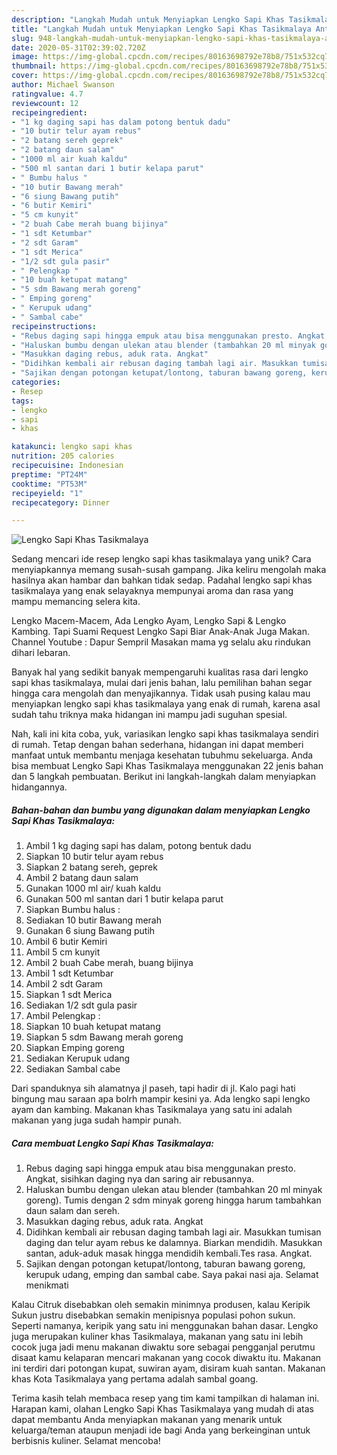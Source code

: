 ```yaml
---
description: "Langkah Mudah untuk Menyiapkan Lengko Sapi Khas Tasikmalaya Anti Gagal"
title: "Langkah Mudah untuk Menyiapkan Lengko Sapi Khas Tasikmalaya Anti Gagal"
slug: 948-langkah-mudah-untuk-menyiapkan-lengko-sapi-khas-tasikmalaya-anti-gagal
date: 2020-05-31T02:39:02.720Z
image: https://img-global.cpcdn.com/recipes/80163698792e78b8/751x532cq70/lengko-sapi-khas-tasikmalaya-foto-resep-utama.jpg
thumbnail: https://img-global.cpcdn.com/recipes/80163698792e78b8/751x532cq70/lengko-sapi-khas-tasikmalaya-foto-resep-utama.jpg
cover: https://img-global.cpcdn.com/recipes/80163698792e78b8/751x532cq70/lengko-sapi-khas-tasikmalaya-foto-resep-utama.jpg
author: Michael Swanson
ratingvalue: 4.7
reviewcount: 12
recipeingredient:
- "1 kg daging sapi has dalam potong bentuk dadu"
- "10 butir telur ayam rebus"
- "2 batang sereh geprek"
- "2 batang daun salam"
- "1000 ml air kuah kaldu"
- "500 ml santan dari 1 butir kelapa parut"
- " Bumbu halus "
- "10 butir Bawang merah"
- "6 siung Bawang putih"
- "6 butir Kemiri"
- "5 cm kunyit"
- "2 buah Cabe merah buang bijinya"
- "1 sdt Ketumbar"
- "2 sdt Garam"
- "1 sdt Merica"
- "1/2 sdt gula pasir"
- " Pelengkap "
- "10 buah ketupat matang"
- "5 sdm Bawang merah goreng"
- " Emping goreng"
- " Kerupuk udang"
- " Sambal cabe"
recipeinstructions:
- "Rebus daging sapi hingga empuk atau bisa menggunakan presto. Angkat, sisihkan daging nya dan saring air rebusannya."
- "Haluskan bumbu dengan ulekan atau blender (tambahkan 20 ml minyak goreng). Tumis dengan 2 sdm minyak goreng hingga harum tambahkan daun salam dan sereh."
- "Masukkan daging rebus, aduk rata. Angkat"
- "Didihkan kembali air rebusan daging tambah lagi air. Masukkan tumisan daging dan telur ayam rebus ke dalamnya. Biarkan mendidih. Masukkan santan, aduk-aduk masak hingga mendidih kembali.Tes rasa. Angkat."
- "Sajikan dengan potongan ketupat/lontong, taburan bawang goreng, kerupuk udang, emping dan sambal cabe. Saya pakai nasi aja. Selamat menikmati"
categories:
- Resep
tags:
- lengko
- sapi
- khas

katakunci: lengko sapi khas 
nutrition: 205 calories
recipecuisine: Indonesian
preptime: "PT24M"
cooktime: "PT53M"
recipeyield: "1"
recipecategory: Dinner

---
```



![Lengko Sapi Khas Tasikmalaya](https://img-global.cpcdn.com/recipes/80163698792e78b8/751x532cq70/lengko-sapi-khas-tasikmalaya-foto-resep-utama.jpg)

Sedang mencari ide resep lengko sapi khas tasikmalaya yang unik? Cara menyiapkannya memang susah-susah gampang. Jika keliru mengolah maka hasilnya akan hambar dan bahkan tidak sedap. Padahal lengko sapi khas tasikmalaya yang enak selayaknya mempunyai aroma dan rasa yang mampu memancing selera kita.

Lengko Macem-Macem, Ada Lengko Ayam, Lengko Sapi &amp; Lengko Kambing. Tapi Suami Request Lengko Sapi Biar Anak-Anak Juga Makan. Channel Youtube : Dapur Sempril Masakan mama yg selalu aku rindukan dihari lebaran.

Banyak hal yang sedikit banyak mempengaruhi kualitas rasa dari lengko sapi khas tasikmalaya, mulai dari jenis bahan, lalu pemilihan bahan segar hingga cara mengolah dan menyajikannya. Tidak usah pusing kalau mau menyiapkan lengko sapi khas tasikmalaya yang enak di rumah, karena asal sudah tahu triknya maka hidangan ini mampu jadi suguhan spesial.


Nah, kali ini kita coba, yuk, variasikan lengko sapi khas tasikmalaya sendiri di rumah. Tetap dengan bahan sederhana, hidangan ini dapat memberi manfaat untuk membantu menjaga kesehatan tubuhmu sekeluarga. Anda bisa membuat Lengko Sapi Khas Tasikmalaya menggunakan 22 jenis bahan dan 5 langkah pembuatan. Berikut ini langkah-langkah dalam menyiapkan hidangannya.

<!--inarticleads1-->

##### Bahan-bahan dan bumbu yang digunakan dalam menyiapkan Lengko Sapi Khas Tasikmalaya:

1. Ambil 1 kg daging sapi has dalam, potong bentuk dadu
1. Siapkan 10 butir telur ayam rebus
1. Siapkan 2 batang sereh, geprek
1. Ambil 2 batang daun salam
1. Gunakan 1000 ml air/ kuah kaldu
1. Gunakan 500 ml santan dari 1 butir kelapa parut
1. Siapkan  Bumbu halus :
1. Sediakan 10 butir Bawang merah
1. Gunakan 6 siung Bawang putih
1. Ambil 6 butir Kemiri
1. Ambil 5 cm kunyit
1. Ambil 2 buah Cabe merah, buang bijinya
1. Ambil 1 sdt Ketumbar
1. Ambil 2 sdt Garam
1. Siapkan 1 sdt Merica
1. Sediakan 1/2 sdt gula pasir
1. Ambil  Pelengkap :
1. Siapkan 10 buah ketupat matang
1. Siapkan 5 sdm Bawang merah goreng
1. Siapkan  Emping goreng
1. Sediakan  Kerupuk udang
1. Sediakan  Sambal cabe


Dari spanduknya sih alamatnya jl paseh, tapi hadir di jl. Kalo pagi hati bingung mau saraan apa bolrh mampir kesini ya. Ada lengko sapi lengko ayam dan kambing. Makanan khas Tasikmalaya yang satu ini adalah makanan yang juga sudah hampir punah. 

<!--inarticleads2-->

##### Cara membuat Lengko Sapi Khas Tasikmalaya:

1. Rebus daging sapi hingga empuk atau bisa menggunakan presto. Angkat, sisihkan daging nya dan saring air rebusannya.
1. Haluskan bumbu dengan ulekan atau blender (tambahkan 20 ml minyak goreng). Tumis dengan 2 sdm minyak goreng hingga harum tambahkan daun salam dan sereh.
1. Masukkan daging rebus, aduk rata. Angkat
1. Didihkan kembali air rebusan daging tambah lagi air. Masukkan tumisan daging dan telur ayam rebus ke dalamnya. Biarkan mendidih. Masukkan santan, aduk-aduk masak hingga mendidih kembali.Tes rasa. Angkat.
1. Sajikan dengan potongan ketupat/lontong, taburan bawang goreng, kerupuk udang, emping dan sambal cabe. Saya pakai nasi aja. Selamat menikmati


Kalau Citruk disebabkan oleh semakin minimnya produsen, kalau Keripik Sukun justru disebabkan semakin menipisnya populasi pohon sukun. Seperti namanya, keripik yang satu ini menggunakan bahan dasar. Lengko juga merupakan kuliner khas Tasikmalaya, makanan yang satu ini lebih cocok juga jadi menu makanan diwaktu sore sebagai pengganjal perutmu disaat kamu kelaparan mencari makanan yang cocok diwaktu itu. Makanan ini terdiri dari potongan kupat, suwiran ayam, disiram kuah santan. Makanan khas Kota Tasikmalaya yang pertama adalah sambal goang. 

Terima kasih telah membaca resep yang tim kami tampilkan di halaman ini. Harapan kami, olahan Lengko Sapi Khas Tasikmalaya yang mudah di atas dapat membantu Anda menyiapkan makanan yang menarik untuk keluarga/teman ataupun menjadi ide bagi Anda yang berkeinginan untuk berbisnis kuliner. Selamat mencoba!
